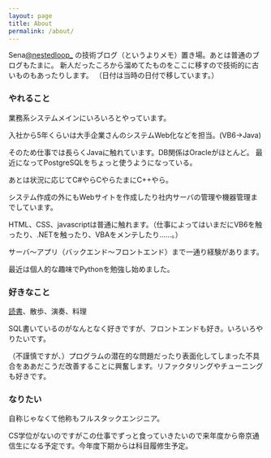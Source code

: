 ```yaml
---
layout: page
title: About
permalink: /about/
---
```


Sena[@nestedloop_](https://twitter.com/nestedloop_) の技術ブログ（というよりメモ）置き場。あとは普通のブログもたまに。
新人だったころから溜めてたものをここに移すので技術的に古いものもあったりします。
（日付は当時の日付で移しています。）


### やれること
業務系システムメインにいろいろとやっています。

入社から5年くらいは大手企業さんのシステムWeb化などを担当。(VB6→Java)

そのため仕事では長らくJavaに触れています。DB関係はOracleがほとんど。
最近になってPostgreSQLをちょっと使うようになっている。

あとは状況に応じてC#やらCやらたまにC++やら。

システム作成の外にもWebサイトを作成したり社内サーバの管理や機器管理までしています。

HTML、CSS、javascriptは普通に触れます。（仕事によってはいまだにVB6を触ったり、.NETを触ったり、VBAをメンテしたり……。）

サーバ～アプリ（バックエンド～フロントエンド）まで一通り経験があります。

最近は個人的な趣味でPythonを勉強し始めました。

### 好きなこと
[読書](https://nested-loops.github.io/blog/2022/08/01/1.html)、散歩、演奏、料理

SQL書いているのがなんとなく好きですが、フロントエンドも好き。いろいろやりたいです。

（不謹慎ですが、）プログラムの潜在的な問題だったり表面化してしまった不具合をああだこうだ改善することに興奮します。リファクタリングやチューニングも好きです。


### なりたい

自称じゃなくて他称もフルスタックエンジニア。

CS学位がないのですがこの仕事でずっと食っていきたいので来年度から帝京通信生になる予定です。今年度下期からは科目履修生予定。
